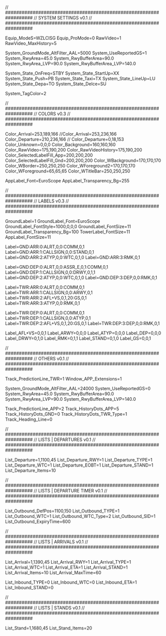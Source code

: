 // ##################################################################
//                 SYSTEM SETTINGS v0.1
// ##################################################################

Equip_ModeS=WZLCISG
Equip_ProMode=0
RawVideo=1
RawVideo_MaxHistory=5

System_GroundMode_AltFilter_AAL=5000
System_UseReportedGS=1
System_RwyArea=45.0 
System_RwyBufferArea=90.0 
System_RwyArea_LVP=90.0
System_RwyBufferArea_LVP=140.0

System_State_OnFreq=STBY
System_State_StartUp=XX
System_State_Push=PB
System_State_Taxi=TX
System_State_LineUp=LU
System_State_Depa=TO
System_State_DeIce=SU

System_TagColor=2

// ##################################################################
//                 COLORS v0.3
// ##################################################################

Color_Arrival=253,189,166
//Color_Arrival=253,236,166
Color_Departure=210,236,166
// Color_Departure=0,18,153
Color_Unknown=0,0,0
Color_Background=160,160,160
Color_RawVideo=175,190,200
Color_RawVideoHistory=175,190,200
Color_SelectedLabelFill_App=200,200,200
Color_SelectedLabelFill_Gnd=200,200,200
Color_WBackground=170,170,170
Color_WBorder=250,250,250
Color_WForeground2=170,170,170
Color_WForeground=65,65,65
Color_WTitleBar=250,250,250

AppLabel_Font=EuroScope
AppLabel_Transparency_Bg=255

// ##################################################################
//                 LABELS v0.3
// ##################################################################

GroundLabel=1
GroundLabel_Font=EuroScope
GroundLabel_FontStyle=1000,0,0,0
GroundLabel_FontSize=11
GroundLabel_Transparency_Bg=100
TowerLabel_FontSize=11
AppLabel_FontSize=11

Label=GND:ARR:0:ALRT,0,0:COMM,0,1 
Label=GND:ARR:1:CALLSIGN,0,0:STAND,0,1 
Label=GND:ARR:2:ATYP,0,0:WTC,0,1,0
Label=GND:ARR:3:RMK,0,1 

Label=GND:DEP:0:ALRT,0,0:ASSR_E,0,1:COMM,0,1 
Label=GND:DEP:1:CALLSIGN,0,0:DRWY,0,1,1 
Label=GND:DEP:2:ATYP,0,0:WTC,0,1,0
Label=GND:DEP:3:DEP,0,0:RMK,0,1 

Label=TWR:ARR:0:ALRT,0,0:COMM,0,1 
Label=TWR:ARR:1:CALLSIGN,0,0:ARWY,0,1 
Label=TWR:ARR:2:AFL+VS,0,1,20:GS,0,1
Label=TWR:ARR:3:ATYP,0,0:RMK,0,1 

Label=TWR:DEP:0:ALRT,0,0:COMM,0,1 
Label=TWR:DEP:1:CALLSIGN,0,0:ATYP,0,1
Label=TWR:DEP:2:AFL+VS,0,1,20:GS,0,1
Label=TWR:DEP:3:DEP,0,0:RMK,0,1

Label_AFL+VS=0,0,1
Label_ARWY=0,0,0
Label_ATYP=0,0,0
Label_DEP=0,0,0
Label_DRWY=0,1,0
Label_RMK=0,1,1
Label_STAND=0,1,0
Label_GS=0,0,1


// ##################################################################
//                 OTHERS v0.1
// ##################################################################



Track_PredictionLine_TWR=1
Window_APP_Extensions=1

System_GroundMode_AltFilter_AAL=24000
System_UseReportedGS=0
System_RwyArea=45.0 
System_RwyBufferArea=90.0 
System_RwyArea_LVP=90.0
System_RwyBufferArea_LVP=140.0

Track_PredictionLine_APP=2
Track_HistoryDots_APP=5
Track_HistoryDots_GND=0
Track_HistoryDots_TWR_Type=1
Track_Heading_Line=0

// ##################################################################
//                 LISTS | DEPARTURES v0.1
// ##################################################################

List_Departure=1,1100,45
List_Departure_RWY=1
List_Departure_TYPE=1
List_Departure_WTC=1
List_Departure_EOBT=1
List_Departure_STAND=1
List_Departure_Items=10

// ##################################################################
//                 LISTS | DEPARTURE TIMER v0.1
// ##################################################################

List_Outbound_DefPos=1100,150
List_Outbound_TYPE=1
List_Outbound_WTC=1
List_Outbound_WTC_Type=2
List_Outbound_SID=1
List_Outbound_ExpiryTime=600

// ##################################################################
//                 LISTS | ARRIVALS v0.1
// ##################################################################

List_Arrival=1,1390,45
List_Arrival_RWY=1
List_Arrival_TYPE=1
List_Arrival_WTC=1
List_Arrival_ETA=1
List_Arrival_STAND=1
List_Arrival_Items=10
List_Arrival_MaxTime=60

List_Inbound_TYPE=0
List_Inbound_WTC=0
List_Inbound_ETA=1
List_Inbound_STAND=0

// ##################################################################
//                 LISTS | STANDS v0.1
// ##################################################################

List_Stand=1,1680,45
List_Stand_Items=20

